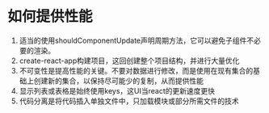 # 如何提供性能

1. 适当的使用shouldComponentUpdate声明周期方法，它可以避免子组件不必要的渲染。
2. create-react-app构建项目，这回创建整个项目结构，并进行大量优化
3. 不可变性是提高性能的关键。不要对数据进行修改，而是使用在现有集合的基础上创建新的集合，以保持尽可能少的复制，从而提供性能
4. 显示列表或表格是始终使用keys，这UI当react的更新速度更快
5. 代码分离是将代码插入单独文件中，只加载模块或部分所需文件的技术
